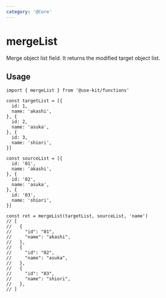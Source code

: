 ```yaml
---
category: '@Core'
---
```


# mergeList

Merge object list field. It returns the modified target object list.

## Usage

```ts{28,32,36}
import { mergeList } from '@use-kit/functions'

const targetList = [{
  id: 1,
  name: 'akashi',
}, {
  id: 2,
  name: 'asuka',
}, {
  id: 3,
  name: 'shiori',
}]

const sourceList = [{
  id: '01',
  name: 'akashi',
}, {
  id: '02',
  name: 'asuka',
}, {
  id: '03',
  name: 'shiori',
}]

const ret = mergeList(targetList, sourceList, 'name')
// [
//   {
//     "id": "01",
//     "name": "akashi",
//   },
//   {
//     "id": "02",
//     "name": "asuka",
//   },
//   {
//     "id": "03",
//     "name": "shiori",
//   },
// ]
```
